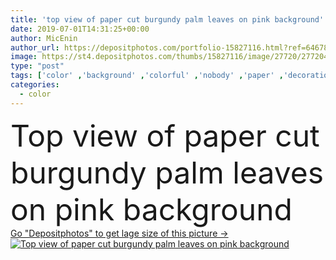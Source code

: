 ```yaml
---
title: 'top view of paper cut burgundy palm leaves on pink background'
date: 2019-07-01T14:31:25+00:00
author: MicEnin
author_url: https://depositphotos.com/portfolio-15827116.html?ref=64678756
image: https://st4.depositphotos.com/thumbs/15827116/image/27720/277204042/api_thumb_450.jpg?forcejpeg=true
type: "post"
tags: ['color' ,'background' ,'colorful' ,'nobody' ,'paper' ,'decoration' ,'decorative' ,'simplicity' ,'art' ,'decor' ,'texture' ,'leaves' ,'creativity' ,'foliage' ,'tropical' ,'pink' ,'backdrop' ,'creative' ,'simple' ,'textured' ,'exotic' ,'minimal' ,'minimalistic' ,'copy space' ,'top view' ,'Paper cut' ]
categories: 
  - color
---
```

<div aling="center">
            <font size="60"> Top view of paper cut burgundy palm leaves on pink background</font>   
</div>
<div>
    <a href='https://st4.depositphotos.com/thumbs/15827116/image/27720/277204042/api_thumb_450.jpg?forcejpeg=true?ref=64678756' target=_blank > Go "Depositphotos" to get lage size of this picture ->
        <img href='https://st4.depositphotos.com/thumbs/15827116/image/27720/277204042/api_thumb_450.jpg?forcejpeg=true?ref=64678756' src='https://st4.depositphotos.com/15827116/27720/i/950/depositphotos_277204042-stock-photo-top-view-paper-cut-burgundy.jpg?forcejpeg=true' alt='Top view of paper cut burgundy palm leaves on pink background' >
    </a>
</div>
